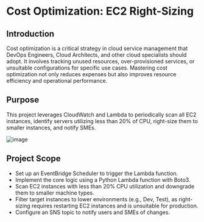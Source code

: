 # Cost Optimization: EC2 Right-Sizing

## Introduction

Cost optimization is a critical strategy in cloud service management that DevOps Engineers, Cloud Architects, and other cloud specialists should adopt. It involves tracking unused resources, over-provisioned services, or unsuitable configurations for specific use cases. Mastering cost optimization not only reduces expenses but also improves resource efficiency and operational performance.

## Purpose
This project leverages CloudWatch and Lambda to periodically scan all EC2 instances, identify servers utilizing less than 20% of CPU, right-size them to smaller instances, and notify SMEs.

![image](https://github.com/user-attachments/assets/faf96754-382e-4976-aced-53586fc977ec)


## Project Scope

- Set up an EventBridge Scheduler to trigger the Lambda function.
- Implement the core logic using a Python Lambda function with Boto3.
- Scan EC2 instances with less than 20% CPU utilization and downgrade them to smaller machine types.
- Filter target instances to lower environments (e.g., Dev, Test), as right-sizing requires restarting EC2 instances and is unsuitable for production.
- Configure an SNS topic to notify users and SMEs of changes.

